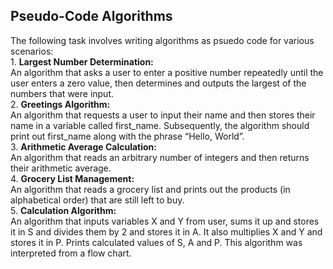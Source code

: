 ## Pseudo-Code Algorithms

The following task involves writing algorithms as psuedo code for various scenarios: <br>
    1. **Largest Number Determination:**<br>
    An algorithm that asks a user to enter a positive number repeatedly
    until the user enters a zero value, then determines and outputs the
    largest of the numbers that were input.<br>
    2. **Greetings Algorithm:**<br>
    An algorithm that requests a user to input their name and then
    stores their name in a variable called first_name. Subsequently, the
    algorithm should print out first_name along with the phrase “Hello,
    World”.<br>
    3. **Arithmetic Average Calculation:**<br>
    An algorithm that reads an arbitrary number of integers and then
    returns their arithmetic average.<br>
    4. **Grocery List Management:**<br>
    An algorithm that reads a grocery list and prints out the products
    (in alphabetical order) that are still left to buy.<br>
    5. **Calculation Algorithm:**<br>
    An algorithm that inputs variables X and Y from user, sums it up and stores  
    it in S and divides them by 2 and stores it in A. It also multiplies X and Y 
    and stores it in P. Prints calculated values of S, A and P. This algorithm was 
    interpreted from a flow chart.
